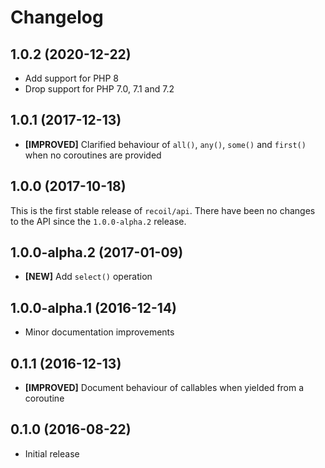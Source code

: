 # Changelog

## 1.0.2 (2020-12-22)

- Add support for PHP 8
- Drop support for PHP 7.0, 7.1 and 7.2

## 1.0.1 (2017-12-13)

- **[IMPROVED]** Clarified behaviour of `all()`, `any()`, `some()` and `first()`
  when no coroutines are provided

## 1.0.0 (2017-10-18)

This is the first stable release of `recoil/api`. There have been no changes to
the API since the `1.0.0-alpha.2` release.

## 1.0.0-alpha.2 (2017-01-09)

- **[NEW]** Add `select()` operation

## 1.0.0-alpha.1 (2016-12-14)

- Minor documentation improvements

## 0.1.1 (2016-12-13)

- **[IMPROVED]** Document behaviour of callables when yielded from a coroutine

## 0.1.0 (2016-08-22)

- Initial release
